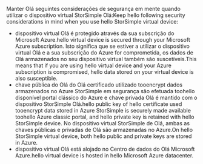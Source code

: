 <!--v-sharos 10/13/2105 virtual device security-->

<span data-ttu-id="8da65-101">Manter Olá seguintes considerações de segurança em mente quando utilizar o dispositivo virtual StorSimple Olá:</span><span class="sxs-lookup"><span data-stu-id="8da65-101">Keep hello following security considerations in mind when you use hello StorSimple virtual device:</span></span>

* <span data-ttu-id="8da65-102">dispositivo virtual Olá é protegido através da sua subscrição do Microsoft Azure.</span><span class="sxs-lookup"><span data-stu-id="8da65-102">hello virtual device is secured through your Microsoft Azure subscription.</span></span> <span data-ttu-id="8da65-103">Isto significa que se estiver a utilizar o dispositivo virtual Olá e a sua subscrição do Azure for comprometida, os dados de Olá armazenados no seu dispositivo virtual também são suscetíveis.</span><span class="sxs-lookup"><span data-stu-id="8da65-103">This means that if you are using hello virtual device and your Azure subscription is compromised, hello data stored on your virtual device is also susceptible.</span></span>
* <span data-ttu-id="8da65-104">chave pública do Olá do Olá certificado utilizado tooencrypt dados armazenados no Azure StorSimple em segurança são efetuada toohello disponível portal clássico do Azure e chave privada Olá é mantido com o dispositivo StorSimple Olá.</span><span class="sxs-lookup"><span data-stu-id="8da65-104">hello public key of hello certificate used tooencrypt data stored in Azure StorSimple is securely made available toohello Azure classic portal, and hello private key is retained with hello StorSimple device.</span></span> <span data-ttu-id="8da65-105">No dispositivo virtual StorSimple de Olá, ambas as chaves públicas e privadas de Olá são armazenadas no Azure.</span><span class="sxs-lookup"><span data-stu-id="8da65-105">On hello StorSimple virtual device, both hello public and private keys are stored in Azure.</span></span>
* <span data-ttu-id="8da65-106">dispositivo virtual Olá está alojado no Centro de dados do Olá Microsoft Azure.</span><span class="sxs-lookup"><span data-stu-id="8da65-106">hello virtual device is hosted in hello Microsoft Azure datacenter.</span></span>

